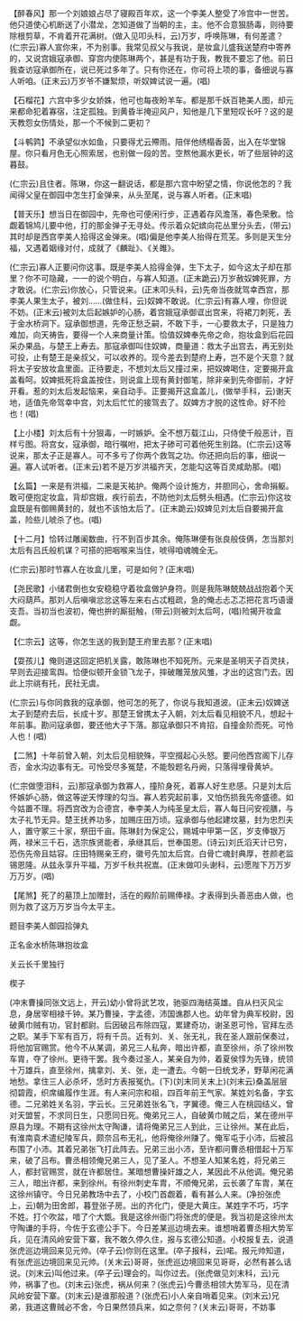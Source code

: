 <!-- { "loadSidebar": true } -->
【醉春风】那一个刘娘娘占尽了寝殿百年欢，这一个李美人整受了冷宫中一世苦。他只道使心机断送了小潜龙，怎知道做了当朝的主，主。他不合意狠肠毒，则待要除根剪草，不肯着开花满树。(做入见叩头科，云)万岁，呼唤陈琳，有何差遣？(仁宗云)寡人宣你来，不为别事。我常见叔父与我说，是妆盒儿盛我送楚府中寄养的，又说宫娥寇承御、穿宫内使陈琳两个，甚是有功于我，教我不要忘了他。前日我查访寇承御所在，说已死过多年了。只有你还在，你可将上项的事，备细说与寡人听咱。(正末云)万岁爷不嫌絮烦，听奴婢试说一遍。(唱)

【石榴花】六宫中多少女娇姝，他可也每夜盼羊车。都是那千妖百艳美人图，却元来都命犯着寡宿，注定孤独。到黄昏半掩迎风户，知他是几下里短叹长吁？这的是天教怨女伤情处，那一个不候到二更初？

【斗鹌鹑】不承望似水如鱼，只要得尤云殢雨。陪伴他绣榻香茵，出入在华堂锦屋。你只看月色无心照索居，也别做一段的苦。空熬他漏水更长，听了些层钟的这暮鼓。

(仁宗云)且住者。陈琳，你这一翻说话，都是那六宫中盼望之情，你说他怎的？我闻得父皇在御园中怎生打金弹来，从头至尾，说与寡人听者。(正末唱)

【普天乐】想当日在御园中，先帝也可便闲行步，正遇着存风澹荡，春色荣敷。恰觑着锦鸠儿要中他，打的那金弹子无寻处。传示着众妃嫔向花丛里分头去，(带云)其时却是西宫李美人拾得这金弹来。(唱)偏是他李美人抬得在荒芜。多则是天生分福，又遇着姻缘对付，成就了《麟趾》、《关雎》。

(仁宗云)寡人正要问你这事。既是李美人拾得金弹，生下太子，如今这太子却在那里？你不可隐藏，一一的说个明白，与寡人知道。(正末跪云)万岁赦奴婢死罪，方才敢说。(仁宗云)你放心，只管说来。(正末叩头科，云)先帝当夜就驾幸西宫，那李美人果生太子，被刘……(做住科，云)奴婢不敢说。(仁宗云)有寡人哩，你但说不妨。(正末云)被刘太后起嫉妒的心肠，着宫娥寇承御诓出宫来，将裙刀刺死，丢于金水桥洞下。寇承御想道，先帝正愁乏嗣，不敢下手，一心要救太子，只是独力难加，向天祷告，要得一个人来商量计策。恰值奴婢奉先帝之命，抱妆盒到后花园采办果品，与楚王上寿去。那寇承御叫住奴婢，商量道：救太子出宫去，再无别处可投，止有楚王是亲叔父，可以收养的。现今差去到楚府上寿，岂不是个天意？就将太子安放妆盒里面。正待要走，不想刘太后又撞过来，把奴婢喝住，定要揭开盒盖看呵。奴婢抵死将盒盖按住，则说盒上现有黄封御笔，除非亲到先帝御前，才好开看。惹的刘太后发起恼来，亲自动手。正要揭开这盒盖儿，(做举手科，云)谢天地，适值先帝驾幸中宫，刘太后忙忙的接驾去了。奴婢方才脱的这性命。好不险也！(唱)

【上小楼】刘太后有十分狠毒，一时嫉妒。全不想万载江山，只侍使千般恶计，百样亏图。将宫女，寇承御，暗行嘱咐，把太子碜可可着他死生别路。(仁宗云)这等说来，那太子正是寡人。可不多亏了你两个救驾之功。你还把向后的事，细说一遍。寡人试听者。(正末云)若不是万岁洪福齐天，怎能勾这等百灵咸助那。(唱)

【幺篇】一来是有洪福，二来是天祐护。俺两个设计施方，并胆同心，舍命捐躯。敢可便抱定妆盒，背却宫娥，疾行前去，不防他刘太后劈头相遇。(仁宗云)你这妆盒既是有御赐黄封的，就也不该怕太后了。(正末跪云)奴婢见刘太后自要揭开盒盖，险些儿唬杀了也。(唱)

【十二月】恰转过雕阑数曲，行不到百步其余。俺陈琳便有张良般伎俩，怎当那刘太后有吕氏般机谋？可搭的把咽喉来当住，唬得咱魂魄全无。

(仁宗云)那时节寡人在妆盒儿里，可是如何？(正末唱)

【尧民歌】小储君倒也女安稳稳守着妆盒做护身符。则是我陈琳兢兢战战抱着个天大闷葫芦。那刘人后嗔嗔忿忿这等左来右占忒粗疏，急的俺忐忐忑忑把花言巧语谩支吾。当初当也波初，俺也拚的厮挺触，(带云)则被刘太后呵，(唱)险揭开妆盒觑。

【仁宗云】这等，你怎生送的我到楚王府里去那？(正末唱)

【耍孩儿】俺则道这回定把机关露，敢陈琳也不知死所。元来是圣明天子百灵扶，早则去迎接鸾舆。恰便似顿开金锁飞龙子，摔破雕笼放风雏，才出的这宫门去。因此上宗祧有托，民社无虞。

(仁宗云)与你同救我的寇承御，他可怎的死了，你说与我知道波。(正末云)奴婢送太子到楚府去后，长成十岁。那楚王曾携太子入朝，刘太后看见相貌不凡，想起十年前事。勘问寇承御，要还他大子下落。那寇承御只不肯招，自撞金阶而死。可怜人也！(唱)

【二煞】十年前曾入朝，刘太后见相貌殊，平空掇起心头怒。要问他西宫阁下儿存否，金水沟边事有无。可怜受尽多冤楚，不能彀题名丹阙，只落得埋骨黄垆。

(仁宗做堕泪科，云)那寇承御为救寡人，撞阶身死，着寡人好生悲感。只是刘太后怀嫉妒心肠，做这等逆天悖理的勾当。寡人若究起前事，又怕伤损我先帝盛德。如今姑置不理。将西宫改为合德宫，奉李美人为纯圣皇太后，寡人每日问安视膳，与太子礼节无异。楚王抚养功多，加赐庄田万顷。寇承御与他起建坟墓，封为忠烈夫人，置守冢三十家，祭田千亩。陈琳封为保定公，赐城中甲第一区，岁支俸银万两，禄米三千石，选宗族贤能者，承继其后，世奉国恩。(诗云)刘氏滔天计已穷，恐伤先帝且姑容。庄田特赐亲王府，徽号先加太后宫。白骨亡魂封典厚，苍颜老监锡恩隆。从兹永享升平福，万岁千秋共祝嵩。(正末做叩头谢科，云)愿陛下万万岁万万岁。(唱)

【尾煞】死了的墓顶上加赠封，活在的殿阶前赐俸禄。才表得到头善恶由人做，也则为救了这万万岁当今太平主。

题目李美人御园拾弹丸

正名金水桥陈琳抱妆盒
　




关云长千里独行

楔子

(冲末曹操同张文远上，开云)幼小曾将武艺攻，驰驱四海结英雄。自从扫灭风尘息，身居宰相禄千钟。某乃曹操，字孟德，沛国谯郡人也。幼年曾为典军校尉，因破黄巾贼有功，官封都尉。后因破吕布除四寇，累建奇功，谢圣恩可怜，官拜左丞之职。某手下军有百万，将有千员。近有刘、关、张无礼，我在圣人跟前保奏过，将他加官赐赏。他今不从某调，弟兄三人私奔，暗出许都，直至徐州，杀了徐州牧车胄，夺了徐州。更待干罢。我今奏过圣人，某亲自为帅，着夏侯惇为先锋，统领十万雄兵，直至徐州，擒拿刘、关、张，走一遭去。今朝一日统戈矛，野草闲花满地愁。拿住三人必杀坏，恁时方表报冤仇。(下)(刘末同关末上)(刘末云)桑盖层层彻碧霞，织席编履作生涯。有人来问宗和祖，四百年前王气家。某姓刘名备，字玄德。二兄弟姓关名羽，字云长。三兄弟姓张名飞，字翼德。俺三人在桃园结义，曾对天盟誓，不求同日生，只愿同日死。俺弟兄三人，自破黄巾贼之后，某在德州平原县为理。不期有这徐州太守陶谦，请将俺弟兄三人到此，三让徐州。某在此后，有淮南袁术遣纪陵军兵，颇奈吕布无礼，他将俺徐州赚了。俺军屯于小沛，后被吕布围了小沛。其着兄弟张飞打此阵去。兄弟三出小沛，至许都问曹丞相借起十万军来，破了吕布。曹丞相领俺兄弟三人，见了圣人。不想圣人知某名姓，将兄弟三人，都封官赐赏，就在许都居住。某暗想曹操奸雄之人，某因此不从他调。俺兄弟三人，暗出许都，来到徐州。有徐州刺史车胄，不顺俺兄弟，云长袭了车胄，某在这徐州镇守。今日兄弟教场中去了，小校门首觑着，看有甚么人来。(净扮张虎上，云)朝为田舍郎，暮登张子房。出的齐化门，便是大黄庄。某姓字不巧，巧字不姓。打个吹盆，喑了个大甑。我是这徐州衙门将张虎的便是。我当初是这徐州太守陶谦的手将，今佐于玄德公手下。今日差某巡边境去来。谁想哨着曹丞相大势军兵，见在清风岭安营下寨，我不敢久停久住，报与玄德公知道。小校报复去，说道张虎巡边境回来见元帅。(卒子云)你则在这里。(卒子报科，云)喏。报元帅知道，有张虎巡边境回来见元帅。(关末云)哥哥，张虎巡边境回来见哥哥，必然有甚么话说。(刘末云)叫他过来。(卒子云)理会的。叫你过去。(张虎做见刘末科，云)元帅，祸事了也。(刘末云)张虎，祸从何来？(张虎云)今曹丞相领大势军马，见在清风岭安营下寨。(刘末云)是谁那般道？(张虎石)小人亲自哨着见来。(刘末云)兄弟，我道这曹贼必不舍，今日果然领兵来，如之奈何？(关末云)哥哥，不妨事
